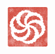 <img src="src/2dcf20cc-5a26-11e4-89fb-62b861e5b29c.png" href="https://www.codewars.com/users/nietus">